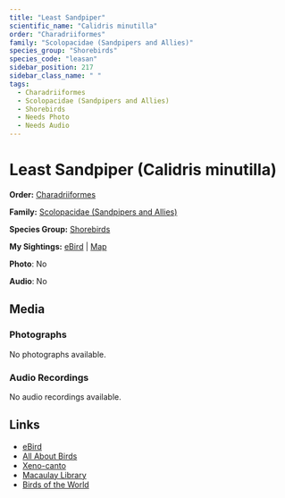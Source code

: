 ```yaml
---
title: "Least Sandpiper"
scientific_name: "Calidris minutilla"
order: "Charadriiformes"
family: "Scolopacidae (Sandpipers and Allies)"
species_group: "Shorebirds"
species_code: "leasan"
sidebar_position: 217
sidebar_class_name: " "
tags: 
  - Charadriiformes
  - Scolopacidae (Sandpipers and Allies)
  - Shorebirds
  - Needs Photo
  - Needs Audio
---
```


# Least Sandpiper (Calidris minutilla)

**Order:** [Charadriiformes](/tags/charadriiformes)

**Family:** [Scolopacidae (Sandpipers and Allies)](/tags/scolopacidae-sandpipers-and-allies)

**Species Group:** [Shorebirds](/tags/shorebirds)

**My Sightings:** [eBird](https://ebird.org/lifelist?r=world&time=life&spp=leasan) | [Map](/map?species_code=leasan)

**Photo**: No 

**Audio**: No

## Media
### Photographs
No photographs available.

### Audio Recordings
No audio recordings available.

## Links
* [eBird](https://ebird.org/species/leasan) 
* [All About Birds](https://www.allaboutbirds.org/guide/leasan) 
* [Xeno-canto](https://www.xeno-canto.org/species/calidris-minutilla) 
* [Macaulay Library](https://search.macaulaylibrary.org/catalog?taxonCode=leasan&sort=rating_rank_desc)
* [Birds of the World](https://birdsoftheworld.org/bow/species/leasan)
